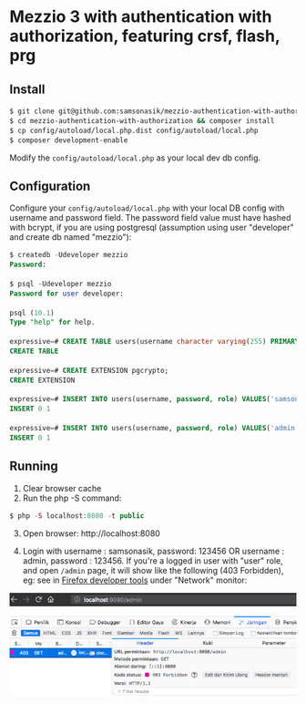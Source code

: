 # Mezzio 3 with authentication with authorization, featuring crsf, flash, prg

Install
-------

```bash
$ git clone git@github.com:samsonasik/mezzio-authentication-with-authorization.git
$ cd mezzio-authentication-with-authorization && composer install
$ cp config/autoload/local.php.dist config/autoload/local.php
$ composer development-enable
```

Modify the `config/autoload/local.php` as your local dev db config.

Configuration
-------------

Configure your `config/autoload/local.php` with your local DB config with username and password field. The password field value must have hashed with bcrypt, if you are using postgresql (assumption using user "developer" and create db named "mezzio"):

```sql
$ createdb -Udeveloper mezzio
Password:

$ psql -Udeveloper mezzio
Password for user developer:

psql (10.1)
Type "help" for help.

expressive=# CREATE TABLE users(username character varying(255) PRIMARY KEY NOT NULL, password text NOT NULL, role character varying(255) NOT NULL DEFAULT 'user');
CREATE TABLE

expressive=# CREATE EXTENSION pgcrypto;
CREATE EXTENSION

expressive=# INSERT INTO users(username, password, role) VALUES('samsonasik', crypt('123456', gen_salt('bf')), 'user');
INSERT 0 1

expressive=# INSERT INTO users(username, password, role) VALUES('admin', crypt('123456', gen_salt('bf')), 'admin');
INSERT 0 1
```

Running
-------

1. Clear browser cache
2. Run the php -S command:

```php
$ php -S localhost:8080 -t public
```

3. Open browser: http://localhost:8080

4. Login with username : samsonasik, password: 123456 OR username : admin, password : 123456. If you're a logged in user with "user" role, and open `/admin` page, it will show like the following (403 Forbidden), eg: see in [Firefox developer tools](https://developer.mozilla.org/en-US/docs/Tools/Network_Monitor) under "Network" monitor:

<img src="./authorized-user-cannot-access-admin-page.png">
